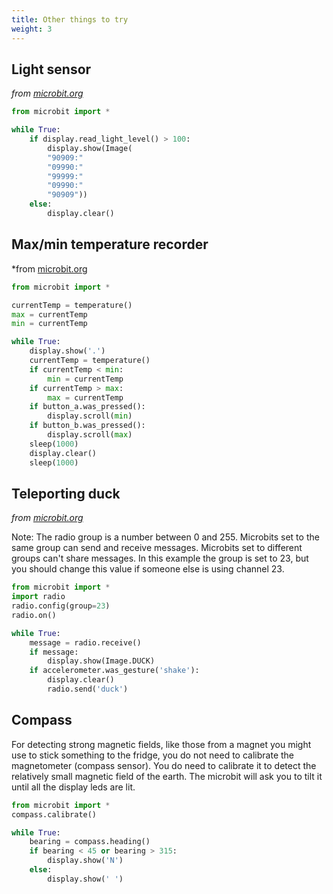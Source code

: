```yaml
---
title: Other things to try
weight: 3
---
```


## Light sensor
*from [microbit.org](https://microbit.org/projects/make-it-code-it/sunlight-sensor/?editor=python)*

```python
from microbit import *

while True:
    if display.read_light_level() > 100:
        display.show(Image(
        "90909:"
        "09990:"
        "99999:"
        "09990:"
        "90909"))
    else:
        display.clear()
```

## Max/min temperature recorder
*from [microbit.org](https://microbit.org/projects/make-it-code-it/max-min-thermometer/?editor=python)

```python
from microbit import *

currentTemp = temperature()
max = currentTemp
min = currentTemp

while True:
    display.show('.')
    currentTemp = temperature()
    if currentTemp < min:
        min = currentTemp
    if currentTemp > max:
        max = currentTemp
    if button_a.was_pressed():
        display.scroll(min)
    if button_b.was_pressed():
        display.scroll(max)
    sleep(1000)
    display.clear()
    sleep(1000)
```

## Teleporting duck
*from [microbit.org](https://microbit.org/projects/make-it-code-it/teleporting-duck/?editor=python)*

Note: The radio group is a number between 0 and 255. Microbits set to the same group can send and receive messages. Microbits set to different groups can't share messages. In this example the group is set to 23, but you should change this value if someone else is using channel 23.

```python
from microbit import *
import radio
radio.config(group=23)
radio.on()

while True:
    message = radio.receive()
    if message:
        display.show(Image.DUCK)
    if accelerometer.was_gesture('shake'):
        display.clear()
        radio.send('duck')
```

## Compass
For detecting strong magnetic fields, like those from a magnet you might use to stick something to the fridge, you do not need to calibrate the magnetometer (compass sensor). You do need to calibrate it to detect the relatively small magnetic field of the earth. The microbit will ask you to tilt it until all the display leds are lit.

```python
from microbit import *
compass.calibrate()

while True:
    bearing = compass.heading()
    if bearing < 45 or bearing > 315:
        display.show('N')
    else:
        display.show(' ')
```
